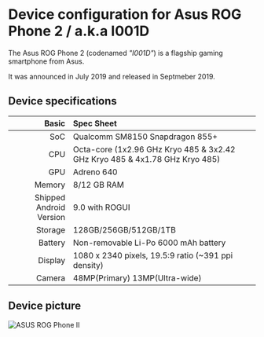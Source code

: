 Device configuration for Asus ROG Phone 2 / a.k.a I001D
=========================================

The Asus ROG Phone 2 (codenamed _"I001D"_) is a flagship gaming smartphone from Asus.

It was announced in July 2019 and released in Septmeber 2019.

## Device specifications

Basic   | Spec Sheet
-------:|:-------------------------
SoC     | Qualcomm SM8150 Snapdragon 855+
CPU     | Octa-core (1x2.96 GHz Kryo 485 & 3x2.42 GHz Kryo 485 & 4x1.78 GHz Kryo 485)
GPU     | Adreno 640
Memory  | 8/12 GB RAM
Shipped Android Version | 9.0 with ROGUI
Storage | 128GB/256GB/512GB/1TB
Battery | Non-removable Li-Po 6000 mAh battery
Display | 1080 x 2340 pixels, 19.5:9 ratio (~391 ppi density)
Camera  | 48MP(Primary) 13MP(Ultra-wide)

## Device picture

![ASUS ROG Phone II](https://dlcdnwebimgs.asus.com/gain/C4EB25D3-B015-420B-AADA-59492E3DA6B5)
